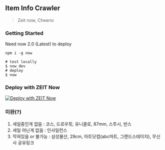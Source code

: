 ## Item Info Crawler

> Zeit now, Cheerio

### Getting Started

Need now 2.0 (Latest) to deploy

```
npm i -g now
```

```shell script
# test locally
$ now dev
# deploy
$ now
```

### Deploy with ZEIT Now

[![Deploy with ZEIT Now](https://zeit.co/button)](https://zeit.co/import/project?template=https://github.com/gywlsp/item-info-crawl)

### 미완(?)

1. 세일중인게 없음 : 코스, 드로우핏, 유니클로, 87mm, 스투시, 반스
2. 세일 아닌게 없음 : 인사일런스
3. 막혀있음 or 불가능 : 삼성물산, 29cm, 아트닷컴(abc마트, 그랜드스테이지), 무신사 공유링크
